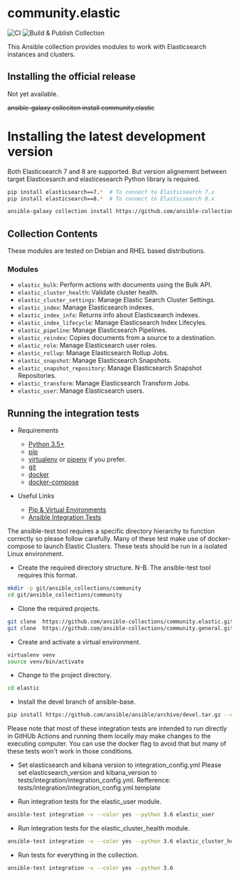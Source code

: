 # community.elastic

![CI](https://github.com/ansible-collections/community.elastic/workflows/CI/badge.svg)
![Build & Publish Collection](https://github.com/ansible-collections/community.elastic/workflows/Build%20&%20Publish%20Collection/badge.svg)

This Ansible collection provides modules to work with Elasticsearch instances and clusters.

## Installing the official release

Not yet available.

~~ansible-galaxy colleciton install community.elastic~~

# Installing the latest development version

Both Elasticsearch 7 and 8 are supported. But version alignement between target
Elasticesarch and elasticesearch Python library is required.

```bash
pip install elasticsearch==7.*  # To connect to Elasticsearch 7.x
pip install elasticsearch==8.*  # To connect to Elasticsearch 8.x
```

```bash
ansible-galaxy collection install https://github.com/ansible-collections/community.elastic/releases/download/latest/community-elastic-latest.tar.gz
```

## Collection Contents

These modules are tested on Debian and RHEL based distributions.

### Modules

- `elastic_bulk`: Perform actions with documents using the Bulk API.
- `elastic_cluster_health`: Validate cluster health.
- `elastic_cluster_settings`: Manage Elastic Search Cluster Settings.
- `elastic_index`:  Manage Elasticsearch indexes.
- `elastic_index_info`: Returns info about Elasticsearch indexes.
- `elastic_index_lifecycle`: Manage Elasticsearch Index Lifecyles.
- `elastic_pipeline`: Manage Elasticsearch Pipelines.
- `elastic_reindex`: Copies documents from a source to a destination.
- `elastic_role`: Manage Elasticsearch user roles.
- `elastic_rollup`: Manage Elasticsearch Rollup Jobs.
- `elastic_snapshot`: Manage Elasticsearch Snapshots.
- `elastic_snapshot_repository`: Manage Elasticsearch Snapshot Repositories.
- `elastic_transform`: Manage Elasticsearch Transform Jobs.
- `elastic_user`: Manage Elasticsearch users.

## Running the integration tests

* Requirements
  * [Python 3.5+](https://www.python.org/)
  * [pip](https://pypi.org/project/pip/)
  * [virtualenv](https://virtualenv.pypa.io/en/latest/) or [pipenv](https://pypi.org/project/pipenv/) if you prefer.
  * [git](https://git-scm.com/)
  * [docker](https://www.docker.com/)
  * [docker-compose](https://docs.docker.com/compose/)

* Useful Links
  * [Pip & Virtual Environments](https://docs.python-guide.org/dev/virtualenvs/)
  * [Ansible Integration Tests](https://docs.ansible.com/ansible/latest/dev_guide/testing_integration.html)

The ansible-test tool requires a specific directory hierarchy to function correctly so please follow carefully. Many of these test make use of docker-compose to launch Elastic Clusters. These tests should be run in a isolated Linux environment.

* Create the required directory structure. N-B. The ansible-test tool requires this format.

```bash
mkdir -p git/ansible_collections/community
cd git/ansible_collections/community
```

* Clone the required projects.

```bash
git clone  https://github.com/ansible-collections/community.elastic.git ./elastic
git clone  https://github.com/ansible-collections/community.general.git ./general
```

* Create and activate a virtual environment.

```bash
virtualenv venv
source venv/bin/activate
```

* Change to the project directory.

```bash
cd elastic
```

* Install the devel branch of ansible-base.

```bash
pip install https://github.com/ansible/ansible/archive/devel.tar.gz --disable-pip-version-check
```

Please note that most of these integration tests are intended to run directly in GitHUb Actions and running them locally may make changes to the executing computer. You can use the docker flag to avoid that but many of these tests won't work in those conditions.

* Set elasticsearch and kibana version to integration_config.yml
Please set elasticsearch_version and kibana_version to tests/integration/integration_config.yml.
Refference: tests/integration/integration_config.yml.template

* Run integration tests for the elastic_user module.

```bash
ansible-test integration -v --color yes --python 3.6 elastic_user
```

* Run integration tests for the elastic_cluster_health module.

```bash
ansible-test integration -v --color yes --python 3.6 elastic_cluster_health
```

* Run tests for everything in the collection.

```bash
ansible-test integration -v --color yes --python 3.6
```
